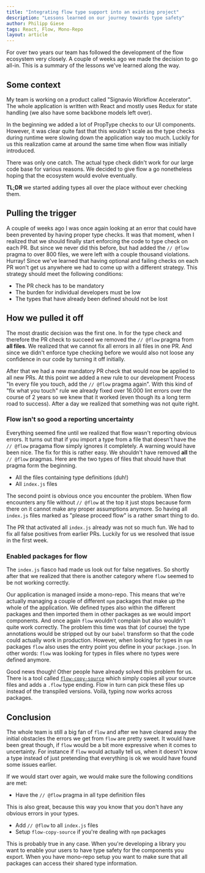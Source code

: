```yaml
---
title: "Integrating flow type support into an existing project"
description: "Lessons learned on our journey towards type safety"
author: Philipp Giese
tags: React, Flow, Mono-Repo
layout: article
---
```


For over two years our team has followed the development of the flow ecosystem very closely.
A couple of weeks ago we made the decision to go all-in.
This is a summary of the lessons we've learned along the way.

## Some context

My team is working on a product called "Signavio Workflow Accelerator".
The whole application is written with React and mostly uses Redux for state handling (we also have some backbone models left over).

In the beginning we added a lot of PropType checks to our UI components.
However, it was clear quite fast that this wouldn't scale as the type checks during runtime were slowing down the application way too much.
Luckily for us this realization came at around the same time when flow was initially introduced.

There was only one catch.
The actual type check didn't work for our large code base for various reasons.
We decided to give flow a go nonetheless hoping that the ecosystem would evolve eventually.

**TL;DR** we started adding types all over the place without ever checking them.

## Pulling the trigger

A couple of weeks ago I was once again looking at an error that could have been prevented by having proper type checks.
It was that moment, when I realized that we should finally start enforcing the code to type check on each PR.
But since we never did this before, but had added the `// @flow` pragma to over 800 files, we were left with a couple thousand violations.
Hurray!
Since we've learned that having optional and failing checks on each PR won't get us anywhere we had to come up with a different strategy.
This strategy should meet the following conditions:

- The PR check has to be mandatory
- The burden for individual developers must be low
- The types that have already been defined should not be lost

## How we pulled it off

The most drastic decision was the first one.
In for the type check and therefore the PR check to succeed we removed the `// @flow` pragma from **all files**.
We realized that we cannot fix all errors in all files in one PR.
And since we didn't enforce type checking before we would also not loose any confidence in our code by turning it off initially.

After that we had a new mandatory PR check that would now be applied to all new PRs.
At this point we added a new rule to our development Process "In every file you touch, add the `// @flow` pragma again".
With this kind of "fix what you touch" rule we already fixed over 16.000 lint errors over the course of 2 years so we knew that it worked (even though its a long term road to success).
After a day we realized that something was not quite right.

### Flow isn't so good a reporting uncertainty

Everything seemed fine until we realized that flow wasn't reporting obvious errors.
It turns out that if you import a type from a file that doesn't have the `// @flow` pragama flow simply ignores it completely.
A warning would have been nice.
The fix for this is rather easy.
We shouldn't have removed **all** the `// @flow` pragmas.
Here are the two types of files that should have that pragma form the beginning.

- All the files containing type definitions (duh!)
- All `index.js` files

The second point is obvious once you encounter the problem.
When flow encounters any file without `// @flow` at the top it just stops because form there on it cannot make any proper assumptions anymore.
So having all `index.js` files marked as "please proceed flow" is a rather smart thing to do.

The PR that activated all `index.js` already was not so much fun.
We had to fix all false positives from earlier PRs.
Luckily for us we resolved that issue in the first week.

### Enabled packages for flow

The `index.js` fiasco had made us look out for false negatives.
So shortly after that we realized that there is another category where `flow` seemed to be not working correctly.

Our application is managed inside a mono-repo.
This means that we're actually managing a couple of different `npm` packages that make up the whole of the application.
We defined types also within the different packages and then imported them in other packages as we would import components.
And once again `flow` wouldn't complain but also wouldn't quite work correctly.
The problem this time was that (of course) the type annotations would be stripped out by our `babel` transform so that the code could actually work in production.
However, when looking for types in `npm` packages `flow` also uses the entry point you define in your `package.json`.
In other words: `flow` was looking for types in files where no types were defined anymore.

Good news though!
Other people have already solved this problem for us.
There is a tool called [`flow-copy-source`](https://github.com/AgentME/flow-copy-source) which simply copies all your source files and adds a `.flow` type ending.
Flow in turn can pick these files up instead of the transpiled versions.
Voilà, typing now works across packages.

## Conclusion

The whole team is still a big fan of `flow` and after we have cleared away the initial obstacles the errors we get from `flow` are pretty sweet.
It would have been great though, if `flow` would be a bit more expressive when it comes to uncertainty.
For instance if `flow` would actually tell us, when it doesn't know a type instead of just pretending that everything is ok we would have found some issues earlier.

If we would start over again, we would make sure the following conditions are met:

- Have the `// @flow` pragma in all type definition files

This is also great, because this way you know that you don't have any obvious errors in your types.

- Add `// @flow` to all `index.js` files
- Setup `flow-copy-source` if you're dealing with `npm` packages

This is probably true in any case.
When you're developing a library you want to enable your users to have type safety for the components you export.
When you have mono-repo setup you want to make sure that all packages can access their shared type information.
